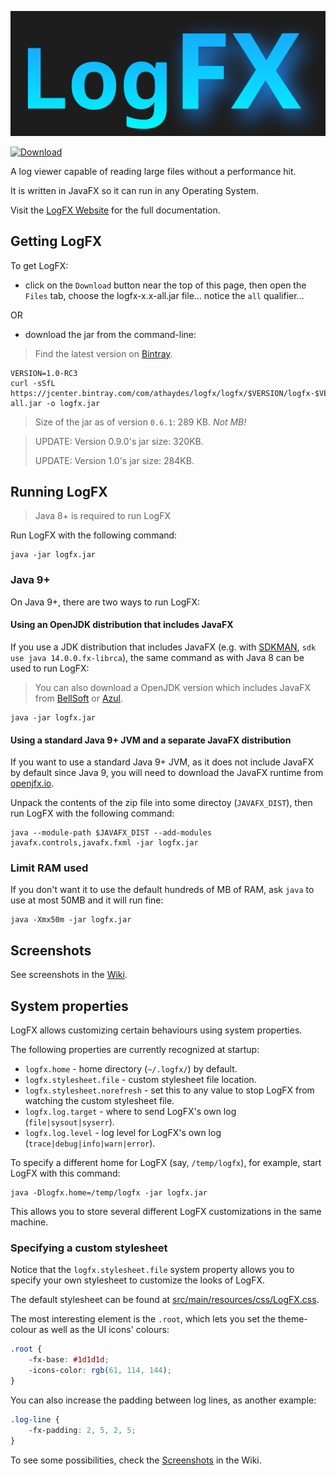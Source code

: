 ![LogFX Logo](docs/images/lofx-logo.png)

[ ![Download](https://api.bintray.com/packages/renatoathaydes/maven/logfx/images/download.svg) ](https://bintray.com/renatoathaydes/maven/logfx/_latestVersion)


A log viewer capable of reading large files without a performance hit.

It is written in JavaFX so it can run in any Operating System.

Visit the [LogFX Website](https://renatoathaydes.github.io/LogFX/) for the full documentation.

## Getting LogFX

To get LogFX:

* click on the `Download` button near the top of this page, then open the `Files` tab, 
choose the logfx-x.x-all.jar file... notice the `all` qualifier...

OR

* download the jar from the command-line:

> Find the latest version on [Bintray](https://bintray.com/renatoathaydes/maven/logfx).

```
VERSION=1.0-RC3
curl -sSfL https://jcenter.bintray.com/com/athaydes/logfx/logfx/$VERSION/logfx-$VERSION-all.jar -o logfx.jar
```

> Size of the jar as of version `0.6.1`: 289 KB. *Not MB!*

> UPDATE: Version 0.9.0's jar size: 320KB.
> 
> UPDATE: Version 1.0's jar size: 284KB. 

## Running LogFX

> Java 8+ is required to run LogFX

Run LogFX with the following command:

```
java -jar logfx.jar
```

### Java 9+

On Java 9+, there are two ways to run LogFX:

#### Using an OpenJDK distribution that includes JavaFX
 
If you use a JDK distribution that includes JavaFX (e.g. with [SDKMAN](https://sdkman.io/), `sdk use java 14.0.0.fx-librca`),
the same command as with Java 8 can be used to run LogFX:

> You can also download a OpenJDK version which includes JavaFX from [BellSoft](https://bell-sw.com/pages/java-14/)
> or [Azul](https://www.azul.com/downloads/zulu-community/).

```
java -jar logfx.jar
```

#### Using a standard Java 9+ JVM and a separate JavaFX distribution

If you want to use a standard Java 9+ JVM, as it does not include JavaFX by default since Java 9,
you will need to download the JavaFX runtime from [openjfx.io](https://openjfx.io/).

Unpack the contents of the zip file into some directoy (`JAVAFX_DIST`), then run LogFX with the following command:

```
java --module-path $JAVAFX_DIST --add-modules javafx.controls,javafx.fxml -jar logfx.jar
```

### Limit RAM used

If you don't want it to use the default hundreds of MB of RAM, ask `java` to use at most 50MB and it will run fine:

```
java -Xmx50m -jar logfx.jar
```

## Screenshots

See screenshots in the [Wiki](https://github.com/renatoathaydes/LogFX/wiki/Screenshots).

## System properties

LogFX allows customizing certain behaviours using system properties.

The following properties are currently recognized at startup:

* `logfx.home` - home directory (`~/.logfx/`) by default.
* `logfx.stylesheet.file` - custom stylesheet file location.
* `logfx.stylesheet.norefresh` - set this to any value to stop LogFX from watching the custom stylesheet file.
* `logfx.log.target` - where to send LogFX's own log (`file|sysout|syserr`).
* `logfx.log.level` - log level for LogFX's own log (`trace|debug|info|warn|error`).

To specify a different home for LogFX (say, `/temp/logfx`), for example, start LogFX with this command:

```
java -Dlogfx.home=/temp/logfx -jar logfx.jar
```

This allows you to store several different LogFX customizations in the same machine. 

### Specifying a custom stylesheet

Notice that the `logfx.stylesheet.file` system property allows you to specify your own stylesheet to customize
the looks of LogFX.

The default stylesheet can be found at [src/main/resources/css/LogFX.css](src/main/resources/css/LogFX.css).

The most interesting element is the `.root`, which lets you set the theme-colour as well as the UI icons' colours:

```css
.root {
    -fx-base: #1d1d1d;
    -icons-color: rgb(61, 114, 144);
}
```

You can also increase the padding between log lines, as another example:

```css
.log-line {
    -fx-padding: 2, 5, 2, 5;
}

```

To see some possibilities, check the [Screenshots](https://github.com/renatoathaydes/LogFX/wiki/Screenshots) in the Wiki.

